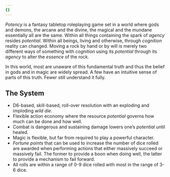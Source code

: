 ```yaml
---
{}
---
```

   
_Potency_ is a fantasy tabletop roleplaying game set in a world where gods and demons, the arcane and the divine, the magical and the mundane essentially all are the same. Within all things containing the spark of _agency_ resides _potential_. Within all beings, living and otherwise, through _cognition_ reality can changed. Moving a rock by hand or by will is merely two different ways of something with _cognition_ using its _potential_ through its _agency_ to alter the _essence_ of the rock.   
   
In this world, most are unaware of this fundamental truth and thus the belief in gods and in magic are widely spread. A few have an intuitive sense of parts of this truth. Fewer still understand it fully.   
   
## The System   
   
* D6-based, skill-based, roll-over resolution with an exploding and imploding *wild  die*.   
* Flexible action economy where the resource _potential_ governs how much can be done and how well.   
* Combat is dangerous and sustaining damage lowers one’s *potential* until healed.   
* Magic is flexible, but far from required to play a powerful character.   
* _Fortune points_ that can be used to increase the number of dice rolled are awarded when performing actions that either massively succeed or massively fail. The former to provide a boon when doing well, the latter to provide a mechanism to fail forward.   
* All rolls are within a range of 0-9 dice rolled with most in the range of 3-6 dice.